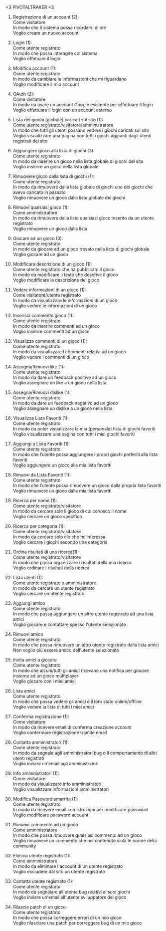 
 <3 PIVOTALTRAKER <3

1) Registrazione di un account (2):
<br>Come visitatore
<br>In modo che il sistema possa ricordarsi di me
<br>Voglio creare un nuovo account
2) Login (1):
<br>Come utente registrato
<br>In modo che possa interagire col sistema
<br>Voglio effetuare il login
3) Modifica account (1):
<br>Come utente registrato
<br>In modo da cambiare le informazioni che mi riguardano
<br>Voglio modificare il mio account
4) OAuth (2):
<br>Come visitatore
<br>In modo da usare un account Google esistente per effettuare il login
<br>Voglio effettuare il login con un account esterno
5) Lista dei giochi (globale) caricati sul sito (1):
<br>Come utente registrato/visitatore/amministratore 
<br>In modo che tutti gli utenti possano vedere i giochi caricati sul sito
<br>Voglio visualizzare una pagina con tutti i giochi aggiunti dagli utenti registrati del sito
6) Aggiungere gioco alla lista di giochi (3):
<br>Come utente registrato
<br>In modo da inserire un gioco nella lista globale di giochi del sito
<br>Voglio inserire un gioco nella lista globale
7) Rimuovere gioco dalla lista di giochi (1):
<br>Come utente registrato
<br>In modo da rimuovere dalla lista globale di giochi uno dei giochi che avevo caricato in passato
<br>Voglio rimuovere un gioco dalla lista globale dei giochi
8) Rimuovi qualsiasi gioco (1):
<br>Come amministratore
<br>In modo da rimuovere dalla lista qualsiasi gioco inserito da un utente registrato
<br>Voglio rimuovere un gioco dalla lista
9) Giocare ad un gioco (3):
<br>Come utente registrato
<br>In modo da giocare ad un gioco trovato nella lista di giochi globale
<br>Voglio giocare ad un gioco

10) Modificare descrizione di un gioco (1):
<br>Come utente registrato che ha pubblicato il gioco
<br>In modo da modificare il testo che descrive il gioco
<br>Voglio modificare la descrizione del gioco

11) Vedere informazioni di un gioco (1):
<br>Come visitatore/utente registrato
<br>In modo da visualizzare le informazioni di un gioco
<br>Voglio vedere le informazioni di un gioco

12) Inserisci commento gioco (1):
<br>Come utente registrato
<br>In modo da inserire commenti ad un gioco
<br>Voglio inserire commenti ad un gioco

13) Visualizza commenti di un gioco (1):
<br>Come utente registrato
<br>In modo da visualizzare i commenti relativi ad un gioco
<br>Voglio vedere i commenti di un gioco

14) Assegna/Rimuovi like (1):
<br>Come utente registrato
<br>In modo da dare un feedback positivo ad un gioco
<br>Voglio assegnare un like a un gioco nella lista

15) Assegna/Rimuovi dislike (1):
<br>Come utente registrato
<br>In modo da dare un feedback negativo ad un gioco
<br>Voglio assegnare un dislike a un gioco nella lista

16) Visualizza Lista Favoriti (1):
<br>Come utente registrato
<br>In modo da poter visualizzare la mia (personale) lista di giochi favoriti
<br>Voglio visualizzare una pagina con tutti i miei giochi favoriti

17) Aggiungi a Lista Favoriti (1):
<br>Come utente registrato
<br>In modo che l’utente possa aggiungere i propri giochi preferiti alla lista favoriti
<br>Voglio aggiungere un gioco alla mia lista favoriti

18) Rimuovi da Lista Favoriti (1):
<br>Come utente registrato
<br>In modo che l’utente possa rimuovere un gioco dalla propria lista favoriti
<br>Voglio rimuovere un gioco dalla mia lista favoriti

19) Ricerca per nome (1):
<br>Come utente registrato/visitatore
<br>In modo da cercare solo il gioco di cui conosco il nome
<br>Voglio cercare un gioco specifico

20) Ricerca per categoria (1):
<br>Come utente registrato/visitatore
<br>In modo da cercare solo ciò che mi interessa
<br>Voglio cercare i giochi secondo una categoria

21) Ordina risultati di una ricerca(1):
<br>Come utente registrato/visitatore
<br>In modo che possa organizzare i risultati della mia ricerca
<br>Voglio ordinare i risultati della ricerca

22) Lista utenti (1):
<br>Come utente registrato o amministratore
<br>In modo da cercare un utente registrato
<br>Voglio cercare un utente registrato

23) Aggiungi amico
<br> Come utente registrato
<br> In modo che possa aggiungere un altro utente registrato ad una lista amici
<br> Voglio giocare e contattare spesso l'utente selezionato

24) Rimuovi amico
<br> Come utente registrato
<br> In modo che possa rimuovere un altro utente registrato dalla lista amici
<br> Non voglio più essere amico dell'utente selezionato

25) Invita amici a giocare
<br> Come utente registrato
<br> In modo che alcuni/tutti gli amici ricevano una notifica per giocare insieme ad un gioco multiplayer
<br> Voglio giocare con i miei amici

26) Lista amici
<br> Come utente registrato
<br> In modo che possa vedere gli amici e il loro stato online/offline
<br> Voglio vedere la lista di tutti i miei amici

27) Conferma registrazione (1):
<br>Come visitatore
<br>In modo da ricevere email di conferma creazione account
<br>Voglio confermare registrazione tramite email

28) Contatta amministratori (1):
<br>Come utente registrato
<br>In modo da segnale agli amministratori bug o il comportamento di altri utenti registrati
<br>Voglio inviare un'email agli amministratori

29) Info amministratori (1):
<br>Come visitatore
<br>In modo da visualizzare info amministratori
<br>Voglio visualizzare informazioni amministratori

30) Modifica Password smarrita (1):
<br>Come utente registrato
<br>In modo da ricevere email con istruzioni per modificare password
<br>Voglio modificare password account

31) Rimuovi commento ad un gioco
<br> Come amministratore
<br> In modo che possa rimuovere qualsiasi commento ad un gioco
<br> Voglio rimuovere un commento che nel contenuto viola le norme della community

32) Elimina utente registrato (1):
<br>Come amministratore
<br>In modo da eliminare l'account di un utente registrato
<br>Voglio escludere dal sito un utente registrato

33) Contatta utente registrato (1):
<br>Come utente registrato
<br>In modo da segnalare all'utente bug relativi ai suoi giochi
<br>Voglio inviare un'email all'utente sviluppatore del gioco

34) Rilascia patch di un gioco
<br> Come utente registrato
<br> In modo che possa correggere errori di un mio gioco
<br> Voglio rilasciare una patch per correggere bug di un mio gioco
